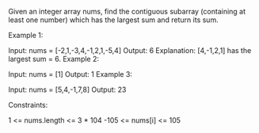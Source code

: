 Given an integer array nums, find the contiguous subarray (containing at least one number) which has the largest sum and return its sum.



Example 1:

Input: nums = [-2,1,-3,4,-1,2,1,-5,4]
Output: 6
Explanation: [4,-1,2,1] has the largest sum = 6.
Example 2:

Input: nums = [1]
Output: 1
Example 3:

Input: nums = [5,4,-1,7,8]
Output: 23


Constraints:

1 <= nums.length <= 3 * 104
-105 <= nums[i] <= 105
